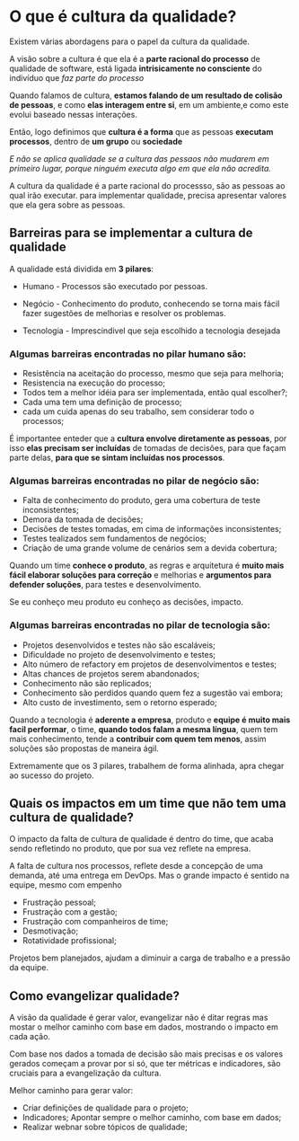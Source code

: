 # O que é cultura da qualidade?

Existem várias abordagens para o papel da cultura da qualidade.

A visão sobre a cultura é que ela é a **parte racional do processo** de qualidade de software, está ligada **intrisicamente no consciente** do indivíduo
que **faz parte* do processo*

Quando falamos de cultura, **estamos falando de um resultado de colisão de pessoas**, e como **elas interagem entre si**, em um ambiente,e  como este evolui
baseado nessas interações.

Então, logo definimos que **cultura é a forma** que as pessoas **executam processos**, dentro de **um grupo** ou **sociedade**

*E não se aplica qualidade se a cultura das pessaos não mudarem em primeiro lugar, porque ninguém executa algo em que ela não acredita.*

A cultura da qualidade é a parte racional do processso, são as pessoas ao qual irão executar. para implementar qualidade, precisa apresentar valores que ela gera sobre as pessoas.

## Barreiras para se implementar a cultura de qualidade

A qualidade está dividida em **3 pilares**:

- Humano - Processos são executado por pessoas.

- Negócio - Conhecimento do produto, conhecendo se torna mais fácil fazer sugestões de melhorias e resolver os problemas.

- Tecnologia - Imprescindivel que seja escolhido a tecnologia desejada

### Algumas barreiras encontradas no pilar humano são:

- Resistência na aceitação do processo, mesmo que seja para melhoria;
- Resistencia na execução do processo;
- Todos tem a melhor idéia para ser implementada, então qual escolher?;
- Cada uma tem uma definição de processo;
- cada um cuida apenas do seu trabalho, sem considerar todo o processos;

É importantee enteder que a **cultura envolve diretamente as pessoas**, por isso **elas precisam ser incluídas** de tomadas de decisões, para que façam parte delas, **para que se sintam incluídas nos processos**.

### Algumas barreiras encontradas no pilar de negócio são:

- Falta de conhecimento do produto, gera uma cobertura de teste inconsistentes;
- Demora da tomada de decisões;
- Decisões de testes tomadas, em cima de informações inconsistentes;
- Testes tealizados sem fundamentos de negócios;
- Criação de uma grande volume de cenários sem a devida cobertura;

Quando um time **conhece o produto**, as regras e arquitetura é **muito mais fácil elaborar soluções para correção** e melhorias e **argumentos para defender soluções**, para testes e desenvolvimento.

Se eu conheço meu produto eu conheço as decisões, impacto.

### Algumas barreiras encontradas no pilar de tecnologia são:

- Projetos desenvolvidos e testes não são escaláveis;
- Dificuldade no projeto de desenvolvimento e testes;
- Alto número de refactory em projetos de desenvolvimentos e testes;
- Altas chances de projetos serem abandonados;
- Conhecimento não são replicados;
- Conhecimento são perdidos quando quem fez a sugestão vai embora;
- Alto custo de investimento, sem o retorno esperado;

Quando a tecnologia é **aderente a empresa**, produto e **equipe é muito mais facil performar**, o time, **quando todos falam a mesma língua**, quem tem mais conhecimento, tende a **contribuir com quem tem menos**, assim soluções são propostas de maneira ágil.

Extremamente que os 3 pilares, trabalhem de forma alinhada, apra chegar ao sucesso do projeto.

## Quais os impactos em um time que não tem uma cultura de qualidade?

O impacto da falta de cultura de qualidade é dentro do time, que acaba sendo refletindo no produto, que por sua vez reflete na empresa.

A falta de cultura nos processos, reflete desde a concepção de uma demanda, até uma entrega em DevOps. Mas o grande impacto é sentido na equipe, mesmo com empenho

- Frustração pessoal;
- Frustração com a gestão;
- Frustração com companheiros de time;
- Desmotivação;
- Rotatividade profissional;

Projetos bem planejados, ajudam a diminuir a carga de trabalho e a pressão da equipe.

## Como evangelizar qualidade?

A visão da qualidade é gerar valor, evangelizar não é ditar regras mas mostar o melhor caminho com base em dados, mostrando o impacto em cada ação.

Com base nos dados a tomada de decisão são mais precisas e os valores gerados começam a provar por si só, que ter métricas e indicadores, são cruciais para a evangelização da cultura.

Melhor caminho para gerar valor:

- Criar definições de qualidade para o projeto;
- Indicadores;
Apontar sempre o melhor caminho, com base em dados;
- Realizar webnar sobre tópicos de qualidade;
